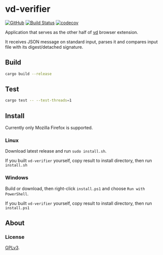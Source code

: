 # vd-verifier

[![GitHub](https://img.shields.io/github/license/mmatous/vd-verifier?color=blue&style=plastic)](LICENSE)
[![Build Status](https://travis-ci.com/mmatous/vd-verifier.svg?branch=master)](https://travis-ci.com/mmatous/vd-verifier)
[![codecov](https://codecov.io/gh/mmatous/vd-verifier/branch/master/graph/badge.svg)](https://codecov.io/gh/mmatous/vd-verifier)

Application that serves as the other half of [vd](https://github.com/mmatous/vd) browser extension.

It receives JSON message on standard input, parses it and compares input file with its digest/detached signature.

## Build
```bash
cargo build --release
```

## Test
```bash
cargo test -- --test-threads=1
```

## Install

Currently only Mozilla Firefox is supported.

### Linux

Download latest release and run `sudo install.sh`.

If you built `vd-verifier` yourself, copy result to install directory, then run `install.sh`

### Windows

Build or download, then right-click `install.ps1` and choose `Run with PowerShell`.

If you built `vd-verifier` yourself, copy result to install directory, then run `install.ps1`

## About

### License

[GPLv3](LICENSE).
